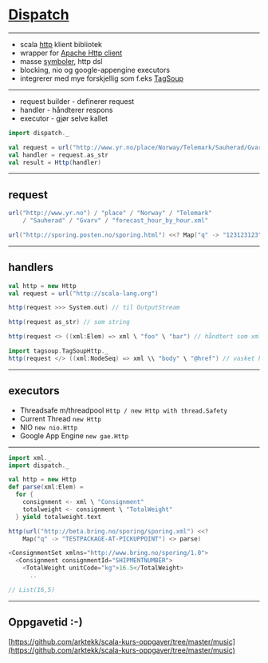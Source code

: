 # [Dispatch](http://dispatch.databinder.net/Dispatch.html) #

---

* scala [http](http://en.wikipedia.org/wiki/Hypertext_Transfer_Protocol) klient bibliotek
* wrapper for [Apache Http client](http://hc.apache.org/httpcomponents-client-ga/index.html)
* masse [symboler](http://www.flotsam.nl/dispatch-periodic-table.html), http dsl
* blocking, nio og google-appengine executors
* integrerer med mye forskjellig som f.eks [TagSoup](http://ccil.org/~cowan/XML/tagsoup/)

---

* request builder - definerer request
* handler - håndterer respons
* executor - gjør selve kallet

```scala
import dispatch._

val request = url("http://www.yr.no/place/Norway/Telemark/Sauherad/Gvarv/forecast_hour_by_hour.xml")
val handler = request.as_str
val result = Http(handler)
```

---

## request ##
```scala
url("http://www.yr.no") / "place" / "Norway" / "Telemark" 
	/ "Sauherad" / "Gvarv" / "forecast_hour_by_hour.xml"

url("http://sporing.posten.no/sporing.html") <<? Map("q" -> "123123123")
```

---

## handlers ##
```scala
val http = new Http
val request = url("http://scala-lang.org")

http(request >>> System.out) // til OutputStream

http(request as_str) // som string

http(request <> ((xml:Elem) => xml \ "foo" \ "bar") // håndtert som xml

import tagsoup.TagSoupHttp._
http(request </> ((xml:NodeSeq) => xml \\ "body" \ "@href") // vasket html og håndtert som xml
```

---

## executors ##
* Threadsafe m/threadpool  `Http / new Http with thread.Safety`
* Current Thread           `new Http`
* NIO                      `new nio.Http`
* Google App Engine        `new gae.Http`

---

```scala
import xml._
import dispatch._

val http = new Http
def parse(xml:Elem) = 
  for {
    consignment <- xml \ "Consignment"
    totalweight <- consignment \ "TotalWeight"
  } yield totalweight.text

http(url("http://beta.bring.no/sporing/sporing.xml") <<? 
	Map("q" -> "TESTPACKAGE-AT-PICKUPPOINT") <> parse)

<ConsignmentSet xmlns="http://www.bring.no/sporing/1.0">
  <Consignment consignmentId="SHIPMENTNUMBER">
    <TotalWeight unitCode="kg">16.5</TotalWeight>
      ..

// List(16,5)
```

---

## Oppgavetid :-) ##
[https://github.com/arktekk/scala-kurs-oppgaver/tree/master/music](https://github.com/arktekk/scala-kurs-oppgaver/tree/master/music)